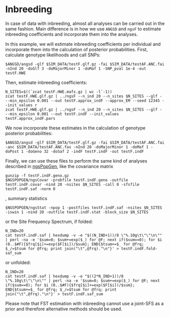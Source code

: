 # Inbreeding

In case of data with inbreeding, almost all analyses can be carried out in the same fashion. Main difference is in how we use `ANGSD` and `ngsF` to estimate inbreeding coefficients and incorporate them into the analyses.

In this example, we will estimate inbreeding coefficients per individual and incorporate them into the calculation of posterior probabilities. First, calculate genotype likelihoods and call SNPs:

    $ANGSD/angsd -glf $SIM_DATA/testF.glf.gz -fai $SIM_DATA/testAF.ANC.fai -nInd 20 -doGlf 3 -doMajorMinor 1 -doMaf 1 -SNP_pval 1e-4 -out testF.HWE

Then, estimate inbreeding coefficients:

    N_SITES=$((`zcat testF.HWE.mafs.gz | wc -l`-1))
    zcat testF.HWE.glf.gz | ../ngsF --n_ind 20 --n_sites $N_SITES --glf - --min_epsilon 0.001 --out testF.approx_indF --approx_EM --seed 12345 --init_values r
    zcat testF.HWE.glf.gz | ../ngsF --n_ind 20 --n_sites $N_SITES --glf - --min_epsilon 0.001 --out testF.indF --init_values testF.approx_indF.pars

We now incorporate these estimates in the calculation of genotype posterior probabilities:

    $ANGSD/angsd -glf $SIM_DATA/testF.glf.gz -fai $SIM_DATA/testAF.ANC.fai -anc $SIM_DATA/testAF.ANC.fas -nInd 20 -doMajorMinor 1 -doMaf 1 -doPost 1 -doGeno 32 -doSaf 2 -indF testF.indF -out testF.indF

Finally, we can use these files to perform the same kind of analyses described in [ngsPopGen](https://github.com/mfumagalli/ngsPopGen), like the covariance matrix

    gunzip -f testF.indF.geno.gz
    $NGSPOPGEN/ngsCovar -probfile testF.indF.geno -outfile testF.indF.covar -nind 20 -nsites $N_SITES -call 0 -sfsfile testF.indF.saf -norm 0

, summary statistics

    $NGSPOPGEN/ngsStat -npop 1 -postfiles testF.indF.saf -nsites $N_SITES -iswin 1 -nind 20 -outfile testF.indF.stat -block_size $N_SITES

or the Site Frequency Spectrum, if folded:

    N_IND=20
    cat testF.indF.saf | hexdump -v -e "$((N_IND+1))/8 \"%.10g\t\"\"\n\"" | perl -na -e '$sum=0; $sum+=exp($_) for @F; next if($sum==0); for $i (0..$#F){$frq[$i]+=exp($F[$i])/$sum}; END{$tsum+=$_ for @frq; $_/=$tsum for @frq; print join("\t",@frq)."\n"}' > testF.indF.fold-saf_sum

or unfolded:

    N_IND=20
    cat testF.indF.saf | hexdump -v -e "$((2*N_IND+1))/8 \"%.10g\t\"\"\n\"" | perl -na -e '$sum=0; $sum+=exp($_) for @F; next if($sum==0); for $i (0..$#F){$frq[$i]+=exp($F[$i])/$sum}; END{$tsum+=$_ for @frq; $_/=$tsum for @frq; print join("\t",@frq)."\n"}' > testF.indF.saf_sum

Please note that FST estimation with inbreeding cannot use a joint-SFS as a prior and therefore alternative methods should be used.
